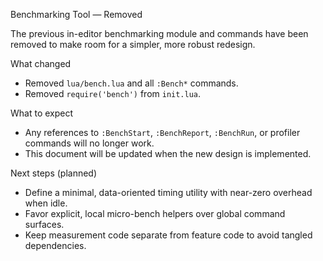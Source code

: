 Benchmarking Tool — Removed

The previous in-editor benchmarking module and commands have been removed to make room for a simpler, more robust redesign.

What changed
- Removed `lua/bench.lua` and all `:Bench*` commands.
- Removed `require('bench')` from `init.lua`.

What to expect
- Any references to `:BenchStart`, `:BenchReport`, `:BenchRun`, or profiler commands will no longer work.
- This document will be updated when the new design is implemented.

Next steps (planned)
- Define a minimal, data-oriented timing utility with near-zero overhead when idle.
- Favor explicit, local micro-bench helpers over global command surfaces.
- Keep measurement code separate from feature code to avoid tangled dependencies.
